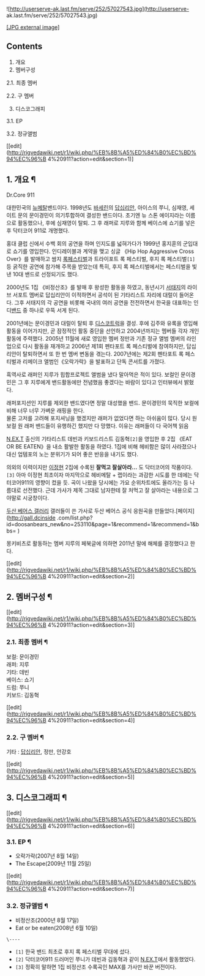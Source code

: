 ![http://userserve-ak.last.fm/serve/252/57027543.jpg](http://userserve-
ak.last.fm/serve/252/57027543.jpg)

[[JPG external image]](http://userserve-ak.last.fm/serve/252/57027543.jpg)

## Contents

    

1. 개요 
2. 멤버구성 
    

2.1. 최종 멤버

2.2. 구 멤버

3. 디스코그래피 
    

3.1. EP

3.2. 정규앨범

[[edit](http://rigvedawiki.net/r1/wiki.php/%EB%8B%A5%ED%84%B0%EC%BD%94%EC%96%B
4%20911?action=edit&section=1)]

## 1. 개요 ¶

Dr.Core 911

  

대한민국의 [뉴메탈](%EB%89%B4%EB%A9%94%ED%83%88.md)밴드이다. 1998년도
[바세린](%EB%B0%94%EC%84%B8%EB%A6%B0.md)의 [답십리안](%ED%83%91#s-3.md), 아이스의
쭈니, 심재영, 세이트 문의 문이경민이 의기투합하여 결성한 밴드이다. 초기엔 뉴 스톤 에이지라는 이름으로 활동했으나, 후에 심재영이 탈퇴.
그 후 래퍼로 지루와 함께 베이스에 쇼기를 넣은 후 닥터코어 911로 개명했다.

  

홍대 클럽 신에서 수백 회의 공연을 하며 인지도를 넓혀가다가 1999년 홍지훈의 군입대로 쇼기를 영입한다. 인디레이블과 계약을 맺고 싱글
《Hip Hop Aggressive Cross Over》를 발매하고 쌈지 [록페스티벌](%EB%A1%9D%20%ED%8E%98%EC%8A%A4%ED%8B%B0%EB%B2%8C.md)과 트라이포트 록 페스티벌,
후지 록 페스티벌`[1]` 등 굵직한 공연에 참가해 주목을 받았는데 특히, 후지 록 페스티벌에서는 페스티벌을 빛낸 10대 밴드로 선정되기도
했다.

  

2000년도 1집 《비정산조》를 발매 후 왕성한 활동을 하였고, 동년시기
[서태지](%EC%84%9C%ED%83%9C%EC%A7%80.md)의 라이브 서포트 멤버로 답십리안이 이적하면서 공석이 된 기타리스트
자리에 대럴이 들어온다. 그후 서태지의 각 공연을 비롯해 국내의 여러 공연을 전전하면서 한국을 대표하는
인디[밴드](%EB%B0%B4%EB%93%9C#s-1.md) 중 하나로 우뚝 서게 된다.

  

2001년에는 문이경민과 대럴이 탈퇴 후
[디스코트럭](%EB%94%94%EC%8A%A4%EC%BD%94%ED%8A%B8%EB%9F%AD.md)을 결성. 후에 김주와 유록을
영입해 활동을 이어가지만, 곧 잠정적인 활동 중단을 선언하고 2004년까지는 멤버들 각자 개인 활동에 주력했다. 2005년 11월에 새로
영입한 멤버 정만과 기존 정규 앨범 멤버의 라인업으로 다시 활동을 재개하고 2006년 제1회 펜타포트 록 페스티벌에 참여하지만, 답십리안이
탈퇴하면서 또 한 번 멤버 변동을 겪는다. 2007년에는 제2회 펜타포트 록 페스티벌과 리메이크 앨범인《오락가락》을 발표하고 단독 콘서트를
가졌다.

  

흑역사로 래퍼인 지루가 힙합프로젝트 앨범을 냈다 말아먹은 적이 있다. 보컬인 문이경민은 그 후 지루에게 밴드활동에만 전념했음 좋겠다는 바람이
있다고 인터뷰에서 밝혔다.

  

래퍼포지션인 지루를 제외한 밴드였다면 정말 대성했을 밴드. 문이경민의 묵직한 보컬에 비해 너무 너무 가벼운 래핑을 한다.  
물론 고저를 고려해 포지셔닝을 했겠지만 래퍼가 없었다면 하는 아쉬움이 많다. 당시 원 보컬 원 래퍼 밴드들이 유행하긴 했지만 다 망했다.
이유는 래퍼들이 다 국어책 읽음

  

[N.EX.T](N.EX.T.md) 출신의 기타리스트 데빈과 키보드리스트 김동혁`[2]`을 영입한 후 2집 《EAT OR BE
EATEN》을 내소 활발한 활동을 하였다. 1집에 비해 헤비함은 많이 사라졌으나 대신 업템포의 노는 분위기가 되어 좋은 반응을 내기도 했다.

  

의외의 이력이지만 [이정현](%EC%9D%B4%EC%A0%95%ED%98%84#s-1.md) 2집에 수록된 **잘먹고 잘살아라...**
도 닥터코어의 작품이다.`[3]` 아마 이정현 최초이자 마지막으로 헤비메탈 + 랩이라는 과감한 시도를 한 데에는 닥터코어911의 영향이 컸을
듯. 곡이 나왔을 당시에는 가요 순위차트에도 올라가는 등 나름대로 선전했다. 근데 가사가 제목 그대로 남자한테 잘 처먹고 잘 살아라는
내용으로 그야말로 시궁창이다.

  

[두산 베어스 갤러리](%EB%91%90%EC%82%B0%20%EB%B2%A0%EC%96%B4%EC%8A%A4%20%EA%B0%A4%EB%9F%AC%EB%A6%AC.md) 갤러들이 쓴 가사로 두산 베어스 공식 응원곡을 만들었다.[페이지](http://gall.dcinside
.com/list.php?id=doosanbears_new&no=253110&page=1&recommend=1&recommend=1&bbs=
)

  

몽키비츠로 활동하는 멤버 지루의 페북글에 의하면 2011년 말에 해체를 결정했다고 한다.

  

[[edit](http://rigvedawiki.net/r1/wiki.php/%EB%8B%A5%ED%84%B0%EC%BD%94%EC%96%B
4%20911?action=edit&section=2)]

## 2. 멤버구성 ¶

[[edit](http://rigvedawiki.net/r1/wiki.php/%EB%8B%A5%ED%84%B0%EC%BD%94%EC%96%B
4%20911?action=edit&section=3)]

### 2.1. 최종 멤버 ¶

보컬: 문이경민  
래퍼: 지루  
기타: 데빈  
베이스: 쇼기  
드럼: 쭈니  
키보드: 김동혁

  

[[edit](http://rigvedawiki.net/r1/wiki.php/%EB%8B%A5%ED%84%B0%EC%BD%94%EC%96%B
4%20911?action=edit&section=4)]

### 2.2. 구 멤버 ¶

기타 : [답십리안](%ED%83%91#s-3.md), 정만, 안강호

  

[[edit](http://rigvedawiki.net/r1/wiki.php/%EB%8B%A5%ED%84%B0%EC%BD%94%EC%96%B
4%20911?action=edit&section=5)]

## 3. 디스코그래피 ¶

[[edit](http://rigvedawiki.net/r1/wiki.php/%EB%8B%A5%ED%84%B0%EC%BD%94%EC%96%B
4%20911?action=edit&section=6)]

### 3.1. EP ¶

  * 오락가락(2007년 8월 14일)
  * The Escape(2009년 11월 25일)  

[[edit](http://rigvedawiki.net/r1/wiki.php/%EB%8B%A5%ED%84%B0%EC%BD%94%EC%96%B
4%20911?action=edit&section=7)]

### 3.2. 정규앨범 ¶

  * 비정산조(2000년 8월 17일)
  * Eat or be eaten(2008년 6월 10일)

`\----`

  * `[1]` 한국 밴드 최초로 후지 록 페스티벌 무대에 섰다.
  * `[2]` 닥터코어911 드러머인 쭈니가 데빈과 김동혁과 같이 [N.EX.T](N.EX.T.md)에서 활동했었다.
  * `[3]` 정확히 말하면 1집 비정산조 수록곡인 MAX를 가사만 바꾼 버전이다.

